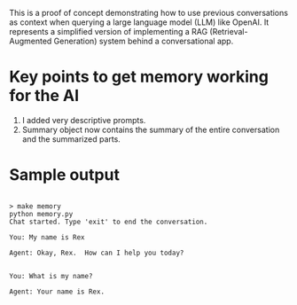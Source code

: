 This is a proof of concept demonstrating how to use previous conversations as context when querying a large language model (LLM) like OpenAI. It represents a simplified version of implementing a RAG (Retrieval-Augmented Generation) system behind a conversational app.


# Key points to get memory working for the AI

1. I added very descriptive prompts.
2. Summary object now contains the summary of the entire conversation and the summarized parts. 

# Sample output

```base

> make memory
python memory.py
Chat started. Type 'exit' to end the conversation.

You: My name is Rex

Agent: Okay, Rex.  How can I help you today?


You: What is my name?

Agent: Your name is Rex.
```
